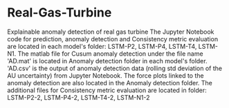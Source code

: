 # Real-Gas-Turbine
Explainable anomaly detection of real gas turbine
The Jupyter Notebook code for prediction, anomaly detection and Consistency metric evaluation are located in each model's folder: LSTM-P2, LSTM-P4, LSTM-T4, LSTM-N1. The matlab file for Cusum anomaly detection under the file name 'AD.mat' is located in Anomaly detection folder in each model's folder. 'AD.csv' is the output of anomaly detection data (rolling std deviation of the AU uncertainty) from Jupyter Notebook. The force plots linked to the anomaly detection are also located in the Anomaly detection folder. 
The additional files for Consistency metric evaluation are located in folder: LSTM-P2-2, LSTM-P4-2, LSTM-T4-2, LSTM-N1-2
